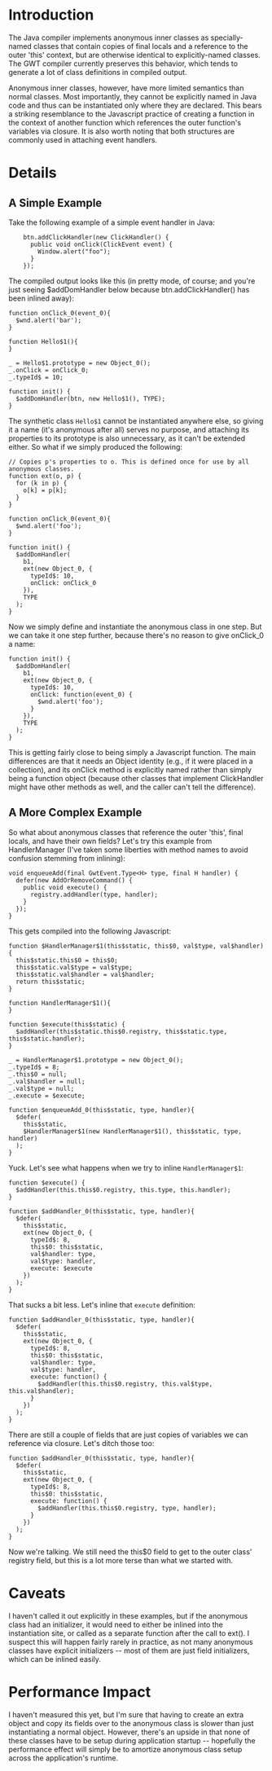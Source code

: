 # Introduction

The Java compiler implements anonymous inner classes as specially-named classes that contain copies of final locals and a reference to the outer 'this' context, but are otherwise identical to explicitly-named classes. The GWT compiler currently preserves this behavior, which tends to generate a lot of class definitions in compiled output.

Anonymous inner classes, however, have more limited semantics than normal classes. Most importantly, they cannot be explicitly named in Java code and thus can be instantiated only where they are declared. This bears a striking resemblance to the Javascript practice of creating a function in the context of another function which references the outer function's variables via closure. It is also worth noting that both structures are commonly used in attaching event handlers.

# Details

## A Simple Example

Take the following example of a simple event handler in Java:
```
    btn.addClickHandler(new ClickHandler() {
      public void onClick(ClickEvent event) {
        Window.alert("foo");
      }
    });
```

The compiled output looks like this (in pretty mode, of course; and you're just seeing $addDomHandler below because btn.addClickHandler() has been inlined away):

```
function onClick_0(event_0){
  $wnd.alert('bar');
}

function Hello$1(){
}

_ = Hello$1.prototype = new Object_0();
_.onClick = onClick_0;
_.typeId$ = 10;

function init() {
  $addDomHandler(btn, new Hello$1(), TYPE);
}
```

The synthetic class `Hello$1` cannot be instantiated anywhere else, so giving it a name (it's anonymous after all) serves no purpose, and attaching its properties to its prototype is also unnecessary, as it can't be extended either. So what if we simply produced the following:

```
// Copies p's properties to o. This is defined once for use by all anonymous classes.
function ext(o, p) {
  for (k in p) {
    o[k] = p[k];
  }
}

function onClick_0(event_0){
  $wnd.alert('foo');
}

function init() {
  $addDomHandler(
    b1,
    ext(new Object_0, {
      typeId$: 10,
      onClick: onClick_0
    }),
    TYPE
  );
}
```

Now we simply define and instantiate the anonymous class in one step. But we can take it one step further, because there's no reason to give onClick\_0 a name:

```
function init() {
  $addDomHandler(
    b1,
    ext(new Object_0, {
      typeId$: 10,
      onClick: function(event_0) {
        $wnd.alert('foo');
      }
    }),
    TYPE
  );
}
```

This is getting fairly close to being simply a Javascript function. The main differences are that it needs an Object identity (e.g., if it were placed in a collection), and its onClick method is explicitly named rather than simply being a function object (because other classes that implement ClickHandler might have other methods as well, and the caller can't tell the difference).

## A More Complex Example

So what about anonymous classes that reference the outer 'this', final locals, and have their own fields? Let's try this example from HandlerManager (I've taken some liberties with method names to avoid confusion stemming from inlining):

```
void enqueueAdd(final GwtEvent.Type<H> type, final H handler) {
  defer(new AddOrRemoveCommand() {
    public void execute() {
      registry.addHandler(type, handler);
    }
  });
}
```

This gets compiled into the following Javascript:

```
function $HandlerManager$1(this$static, this$0, val$type, val$handler){
  this$static.this$0 = this$0;
  this$static.val$type = val$type;
  this$static.val$handler = val$handler;
  return this$static;
}

function HandlerManager$1(){
}

function $execute(this$static) {
  $addHandler(this$static.this$0.registry, this$static.type, this$static.handler);
}

_ = HandlerManager$1.prototype = new Object_0();
_.typeId$ = 8;
_.this$0 = null;
_.val$handler = null;
_.val$type = null;
_.execute = $execute;

function $enqueueAdd_0(this$static, type, handler){
  $defer(
    this$static,
    $HandlerManager$1(new HandlerManager$1(), this$static, type, handler)
  );
}
```

Yuck. Let's see what happens when we try to inline `HandlerManager$1`:

```
function $execute() {
  $addHandler(this.this$0.registry, this.type, this.handler);
}

function $addHandler_0(this$static, type, handler){
  $defer(
    this$static,
    ext(new Object_0, {
      typeId$: 8,
      this$0: this$static,
      val$handler: type,
      val$type: handler,
      execute: $execute
    })
  );
}
```

That sucks a bit less. Let's inline that `execute` definition:

```
function $addHandler_0(this$static, type, handler){
  $defer(
    this$static,
    ext(new Object_0, {
      typeId$: 8,
      this$0: this$static,
      val$handler: type,
      val$type: handler,
      execute: function() {
        $addHandler(this.this$0.registry, this.val$type, this.val$handler);
      }
    })
  );
}
```

There are still a couple of fields that are just copies of variables we can reference via closure. Let's ditch those too:

```
function $addHandler_0(this$static, type, handler){
  $defer(
    this$static,
    ext(new Object_0, {
      typeId$: 8,
      this$0: this$static,
      execute: function() {
        $addHandler(this.this$0.registry, type, handler);
      }
    })
  );
}
```

Now we're talking. We still need the this$0 field to get to the outer class' registry field, but this is a lot more terse than what we started with.

# Caveats

I haven't called it out explicitly in these examples, but if the anonymous class had an initializer, it would need to either be inlined into the instantiation site, or called as a separate function after the call to ext(). I suspect this will happen fairly rarely in practice, as not many anonymous classes have explicit initializers -- most of them are just field initializers, which can be inlined easily.

# Performance Impact

I haven't measured this yet, but I'm sure that having to create an extra object and copy its fields over to the anonymous class is slower than just instantiating a normal object. However, there's an upside in that none of these classes have to be setup during application startup -- hopefully the performance effect will simply be to amortize anonymous class setup across the application's runtime.